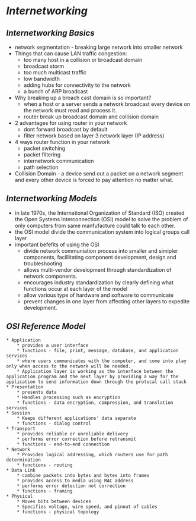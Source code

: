 # *Internetworking*

## *Internetworking Basics*
* network segmentation - breaking large network into smaller network
* Things that can cause LAN traffic congestion:
	- too many host in a collision or broadcast domain
	- broadcast storm
	- too much multicast traffic
	- low bandwidth
	- adding hubs for connectivity to the network
	- a bunch of ARP broadcast
* Why breaking up a broach cast domain is so important?
	* when a host or a server sends a network broadcast every device on the network must read and process it.
	* router break up broadcast domain and collision domain
* 2 advantages for using router in your network
	* dont forward broadcast by default
	* filter network based on layer 3 network layer (IP address)
* 4 ways router function in your network
	* packet switching
	* packet filtering
	* internetwork communication
	* path selection
* Collision Domain - a device send out a packet on a network segment and every other device is forced to pay attention no matter what.

## *Internetworking Models*
* in late 1970s, the International Organization of Standard (ISO) created the Open Systems Interconnection (OSI) model to solve the problem of only computers from same manfufacture could talk to each other.
* the OSI model divide the communication system into logical groups call layer
* important befefits of using the OSI
	- divide network communiation process into smaller and simipler components, facillitating component development, design and troubleshooting
	- allows multi-vendor development through standardization of network components.
	- encourages industry standardization by clearly defining what functions occur at each layer of the model
	- allow various type of hardware and software to communicate
	- prevent changes in one layer from affecting other layers to expedite development.

## *OSI Reference Model*
	* Application 
		* provides a user interface
		* functions - file, print, message, database, and application services
		* where users communicates with the computer, and come into play only when access to the network will be needed.
		* Application layer is working as the interface between the application program and the next layer by providing a way for the application to send information down through the protocal call stack
	* Presentation 
		* presents data
		* Handles processing such as encryption
		* functions - data encryption, compression, and translation services
	* Session
		* Keeps different applications' data separate
		* functions - dialog control
	* Transport
		* provides reliable or unreliable delivery
		* performs error correction before retransmit
		* functions - end-to-end connection
	* Network
		* Provides logical addressing, which routers use for path determination
		* functions - routing
	* Data Link
		* combine packets into bytes and bytes into frames
		* provides access to media using MAC address
		* performs error detection not correction
		* functions - framing
	* Physical 
		* Moves bits between devices
		* Specifies voltage, wire speed, and pinout of cables
		* functions - physical topology